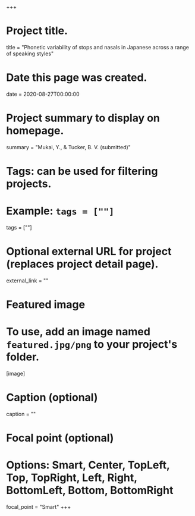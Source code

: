+++
# Project title.
title = "Phonetic variability of stops and nasals in Japanese across a range of speaking styles"

# Date this page was created.
date = 2020-08-27T00:00:00

# Project summary to display on homepage.
summary = "Mukai, Y., & Tucker, B. V. (submitted)"

# Tags: can be used for filtering projects.
# Example: `tags = [""]`
tags = [""]

# Optional external URL for project (replaces project detail page).
external_link = ""

# Featured image
# To use, add an image named `featured.jpg/png` to your project's folder.
[image]
  # Caption (optional)
  caption = ""

  # Focal point (optional)
  # Options: Smart, Center, TopLeft, Top, TopRight, Left, Right, BottomLeft, Bottom, BottomRight
  focal_point = "Smart"
+++
